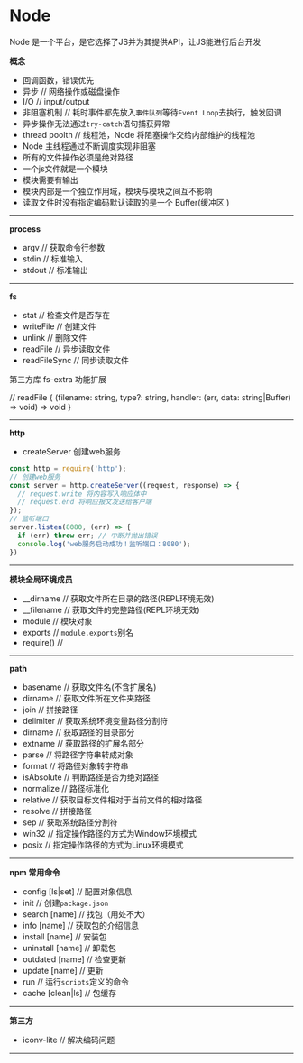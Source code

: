 # Node

Node 是一个平台，是它选择了JS并为其提供API，让JS能进行后台开发

**概念**

- 回调函数，错误优先
- 异步 // 网络操作或磁盘操作
- I/O // input/output
- 非阻塞机制 // 耗时事件都先放入`事件队列`等待`Event Loop`去执行，触发回调
- 异步操作无法通过`try-catch`语句捕获异常
- thread poolth // 线程池，Node 将阻塞操作交给内部维护的线程池
- Node 主线程通过不断调度实现非阻塞
- 所有的文件操作必须是绝对路径
- 一个js文件就是一个模块
- 模块需要有输出
- 模块内部是一个独立作用域，模块与模块之间互不影响
- 读取文件时没有指定编码默认读取的是一个 Buffer(缓冲区 )

---

**process**

- argv // 获取命令行参数
- stdin // 标准输入
- stdout // 标准输出

---

**fs**

- stat // 检查文件是否存在
- writeFile // 创建文件
- unlink // 删除文件
- readFile // 异步读取文件
- readFileSync // 同步读取文件

第三方库 fs-extra 功能扩展

// readFile { (filename: string, type?: string, handler: (err, data: string|Buffer) => void) => void }

---

**http**

- createServer 创建web服务

```js
const http = require('http');
// 创建web服务
const server = http.createServer((request, response) => {
  // request.write 将内容写入响应体中
  // request.end 将响应报文发送给客户端
});
// 监听端口
server.listen(8080, (err) => {
  if (err) throw err; // 中断并抛出错误
  console.log('web服务启动成功！监听端口：8080');
})
```

---

**模块全局环境成员**

- __dirname // 获取文件所在目录的路径(REPL环境无效)
- __filename // 获取文件的完整路径(REPL环境无效)
- module // 模块对象
- exports // `module.exports`别名
- require() // 

---

**path**

- basename // 获取文件名(不含扩展名)
- dirname // 获取文件所在文件夹路径
- join // 拼接路径
- delimiter // 获取系统环境变量路径分割符
- dirname // 获取路径的目录部分
- extname // 获取路径的扩展名部分
- parse // 将路径字符串转成对象
- format // 将路径对象转字符串
- isAbsolute // 判断路径是否为绝对路径
- normalize // 路径标准化
- relative // 获取目标文件相对于当前文件的相对路径
- resolve // 拼接路径
- sep // 获取系统路径分割符
- win32 // 指定操作路径的方式为Window环境模式
- posix // 指定操作路径的方式为Linux环境模式

---

**npm 常用命令**

- config [ls|set] // 配置对象信息
- init // 创建`package.json`
- search [name] // 找包（用处不大）
- info [name] // 获取包的介绍信息
- install [name] // 安装包
- uninstall [name] // 卸载包
- outdated [name] // 检查更新
- update [name] // 更新
- run // 运行`scripts`定义的命令
- cache [clean|ls] // 包缓存

---

**第三方**

- iconv-lite // 解决编码问题

---

